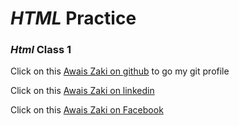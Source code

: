#  *HTML* Practice

### *Html* Class 1 

Click on this [Awais Zaki on github](https://github.com/AwaisZaki) to go my git profile

Click on this [Awais Zaki on linkedin](https://www.linkedin.com/in/awais-zaki-5104b755?trk=nav_responsive_tab_profile_pic)

Click on this [Awais Zaki on Facebook](https://www.facebook.com/owais.zaki)
